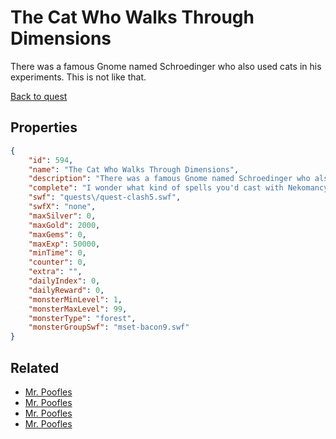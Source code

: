 # The Cat Who Walks Through Dimensions

There was a famous Gnome named Schroedinger who also used cats in his experiments.  This is not like that.

[Back to quest](../quests.md)

## Properties

```json
{
    "id": 594,
    "name": "The Cat Who Walks Through Dimensions",
    "description": "There was a famous Gnome named Schroedinger who also used cats in his experiments.  This is not like that.",
    "complete": "I wonder what kind of spells you'd cast with Nekomancy?",
    "swf": "quests\/quest-clash5.swf",
    "swfX": "none",
    "maxSilver": 0,
    "maxGold": 2000,
    "maxGems": 0,
    "maxExp": 50000,
    "minTime": 0,
    "counter": 0,
    "extra": "",
    "dailyIndex": 0,
    "dailyReward": 0,
    "monsterMinLevel": 1,
    "monsterMaxLevel": 99,
    "monsterType": "forest",
    "monsterGroupSwf": "mset-bacon9.swf"
}
```

## Related

- [Mr. Poofles](../items/4225-mr-poofles.md)
- [Mr. Poofles](../items/4226-mr-poofles.md)
- [Mr. Poofles](../items/4227-mr-poofles.md)
- [Mr. Poofles](../items/4228-mr-poofles.md)

